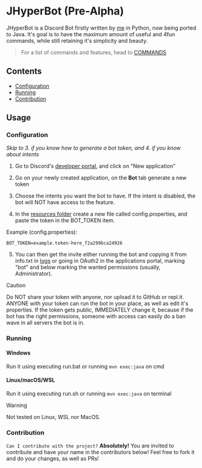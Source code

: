 # JHyperBot (Pre-Alpha)
JHyperBot is a Discord Bot firstly written by [me](github.com/eduardogott/) in Python, now being ported to Java. It's goal is to have the maximum amount of useful and 4fun commands, while still retaining it's simplicity and beauty.
> For a list of commands and features, head to [COMMANDS](COMMANDS.MD) 

## Contents
- [Configuration](#configuration)
- [Running](#running)
- [Contribution](#contribution)

## Usage
### Configuration
*Skip to 3. if you know how to generate a bot token, and 4. if you know about intents*

1. Go to Discord's [developer portal](https://discord.com/developers/applications), and click on "New application"

2. Go on your newly created application, on the **Bot** tab generate a new token

3. Choose the intents you want the bot to have. If the intent is disabled, the bot will NOT have access to the feature.

4. In the [resources folder](./src/main/resources/) create a new file called config.properties, and paste the token in the BOT_TOKEN item.

Example (config.properties):
```properties
BOT_TOKEN=example.token-here_f2a299bca24926
```
5. You can then get the invite either running the bot and copying it from info.txt in [logs](./src/logs) or going in OAuth2 in the applications portal, marking "bot" and below marking the wanted permissions (usually, Administrator).

> [!CAUTION]
> Do NOT share your token with anyone, nor upload it to GitHub or repl.it. ANYONE with your token can run the bot in your place, as well as edit it's properties.
> If the token gets public, IMMEDIATELY change it, because if the bot has the right permissions, someone with access can easily do a ban wave in all servers the bot is in.

### Running
#### Windows
Run it using executing run.bat or running `mvn exec:java` on cmd
#### Linux/macOS/WSL
Run it using executing run.sh or running `mvn exec:java` on terminal

> [!WARNING]
> Not tested on Linux, WSL nor MacOS.
### Contribution
`Can I contribute with the project?`
**Absolutely!** You are invited to contribute and have your name in the contributors below! Feel free to fork it and do your changes, as well as PRs!
